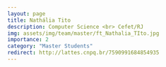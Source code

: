 ```yaml
---
layout: page
title: Nathália Tito
description: Computer Science <br> Cefet/RJ
img: assets/img/team/master/ft_Nathalia_TIto.jpg
importance: 2
category: "Master Students"
redirect: http://lattes.cnpq.br/7590991684854935
---
```

